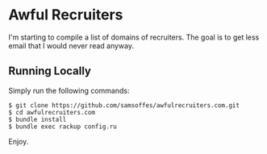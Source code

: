 # Awful Recruiters

I'm starting to compile a list of domains of recruiters. The goal is to get less email that I would never read anyway.

## Running Locally

Simply run the following commands:

    $ git clone https://github.com/samsoffes/awfulrecruiters.com.git
    $ cd awfulrecruiters.com
    $ bundle install
    $ bundle exec rackup config.ru

Enjoy.

